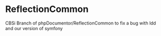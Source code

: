 # ReflectionCommon

CBSi Branch of phpDocumentor/ReflectionCommon to fix a bug with ldd and our version of symfony
